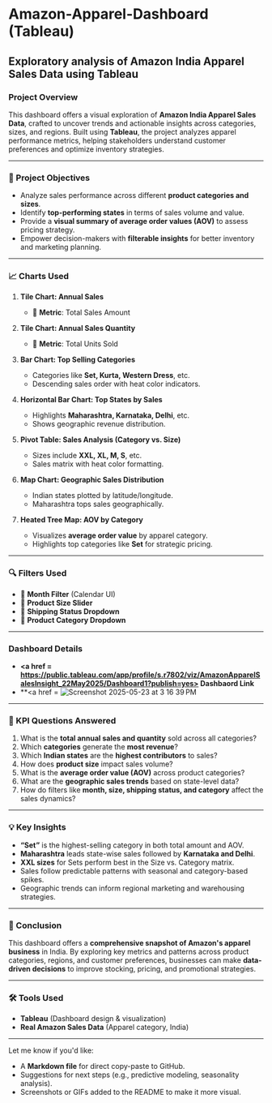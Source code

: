 # Amazon-Apparel-Dashboard (Tableau)
Exploratory analysis of Amazon India Apparel Sales Data using Tableau 
---

### Project Overview

This dashboard offers a visual exploration of **Amazon India Apparel Sales Data**, crafted to uncover trends and actionable insights across categories, sizes, and regions. Built using **Tableau**, the project analyzes apparel performance metrics, helping stakeholders understand customer preferences and optimize inventory strategies.

---

### 🎯 Project Objectives

* Analyze sales performance across different **product categories and sizes**.
* Identify **top-performing states** in terms of sales volume and value.
* Provide a **visual summary of average order values (AOV)** to assess pricing strategy.
* Empower decision-makers with **filterable insights** for better inventory and marketing planning.

---

### 📈 Charts Used

1. **Tile Chart: Annual Sales**

   * 📌 **Metric**: Total Sales Amount

2. **Tile Chart: Annual Sales Quantity**

   * 📌 **Metric**: Total Units Sold

3. **Bar Chart: Top Selling Categories**

   * Categories like **Set, Kurta, Western Dress**, etc.
   * Descending sales order with heat color indicators.

4. **Horizontal Bar Chart: Top States by Sales**

   * Highlights **Maharashtra, Karnataka, Delhi**, etc.
   * Shows geographic revenue distribution.

5. **Pivot Table: Sales Analysis (Category vs. Size)**

   * Sizes include **XXL, XL, M, S**, etc.
   * Sales matrix with heat color formatting.

6. **Map Chart: Geographic Sales Distribution**

   * Indian states plotted by latitude/longitude.
   * Maharashtra tops sales geographically.

7. **Heated Tree Map: AOV by Category**

   * Visualizes **average order value** by apparel category.
   * Highlights top categories like **Set** for strategic pricing.

---

### 🔍 Filters Used

* 📅 **Month Filter** (Calendar UI)
* 📐 **Product Size Slider**
* 🚚 **Shipping Status Dropdown**
* 👗 **Product Category Dropdown**

---
### Dashboard Details 
* **<a href = https://public.tableau.com/app/profile/s.r7802/viz/AmazonApparelSalesInsight_22May2025/Dashboard1?publish=yes> Dashbaord Link </a>**
* **<a href = ![Screenshot 2025-05-23 at 3 16 39 PM](https://github.com/user-attachments/assets/c15af019-c6b3-4b74-a9cb-7729224ca854)

---
### 📌 KPI Questions Answered

1. What is the **total annual sales and quantity** sold across all categories?
2. Which **categories** generate the **most revenue**?
3. Which **Indian states** are the **highest contributors** to sales?
4. How does **product size** impact sales volume?
5. What is the **average order value (AOV)** across product categories?
6. What are the **geographic sales trends** based on state-level data?
7. How do filters like **month, size, shipping status, and category** affect the sales dynamics?

---

### 💡 Key Insights

* **“Set”** is the highest-selling category in both total amount and AOV.
* **Maharashtra** leads state-wise sales followed by **Karnataka and Delhi**.
* **XXL sizes** for Sets perform best in the Size vs. Category matrix.
* Sales follow predictable patterns with seasonal and category-based spikes.
* Geographic trends can inform regional marketing and warehousing strategies.

---

### 🧾 Conclusion

This dashboard offers a **comprehensive snapshot of Amazon's apparel business** in India. By exploring key metrics and patterns across product categories, regions, and customer preferences, businesses can make **data-driven decisions** to improve stocking, pricing, and promotional strategies.

---

### 🛠 Tools Used

* **Tableau** (Dashboard design & visualization)
* **Real Amazon Sales Data** (Apparel category, India)

---

Let me know if you'd like:

* A **Markdown file** for direct copy-paste to GitHub.
* Suggestions for next steps (e.g., predictive modeling, seasonality analysis).
* Screenshots or GIFs added to the README to make it more visual.
